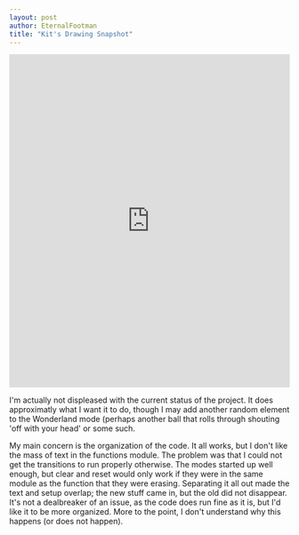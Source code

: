 ```yaml
---
layout: post
author: EternalFootman
title: "Kit's Drawing Snapshot"
---
```


<iframe src="https://trinket.io/embed/python/70a8193800?start=result" width="100%" height="600" frameborder="0" marginwidth="0" marginheight="0" allowfullscreen></iframe>

I'm actually not displeased with the current status of the project. It does approximatly what I want it to do, though I may add another random element to the Wonderland mode (perhaps another ball that rolls through shouting 'off with your head' or some such.

My main concern is the organization of the code. It all works, but I don't like the mass of text in the functions module. The problem was that I could not get the transitions to run properly otherwise. The modes started up well enough, but clear and reset would only work if they were in the same module as the function that they were erasing. Separating it all out made the text and setup overlap; the new stuff came in, but the old did not disappear. It's not a dealbreaker of an issue, as the code does run fine as it is, but I'd like it to be more organized. More to the point, I don't understand why this happens (or does not happen).

